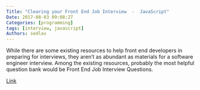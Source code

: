 ```yaml
---
Title: "Clearing your Front End Job Interview  -  JavaScript"
Date: 2017-08-03 09:08:27
Categories: [programming]
tags: [interview, javascript]
Authors: sedlav
---
```


While there are some existing resources to help front end developers in preparing for interviews, they aren’t as abundant as materials for a software engineer interview. Among the existing resources, probably the most helpful question bank would be Front End Job Interview Questions.

[Link](https://codeburst.io/clearing-your-front-end-job-interview-javascript-d5ec896adda4)
